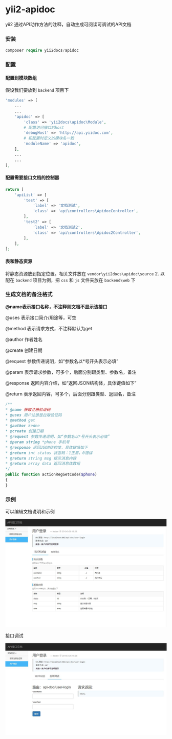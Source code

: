 # yii2-apidoc
yii2 通过API动作方法的注释，自动生成可阅读可调试的API文档

### 安装  
```php
composer require yii2docs/apidoc
```
### 配置  
#### 配置到模块数组  
假设我们要放到 `backend` 项目下  
```php
'modules' => [
    ...
    ...
    'apidoc' => [
        'class' => 'yii2docs\apidoc\Module',
        # 配置访问接口的host
        'debugHost' => 'http://api.yiidoc.com',
        # 和配置时定义的模块名一致
        'moduleName' => 'apidoc',
    ],
    ...
    ...
],
```
<!-- more -->
#### 配置需要接口文档的控制器    

```php
return [
	'apiList' => [
		'test' => [
			'label' => '文档测试',
			'class' => 'api\controllers\ApidocController',
		],
		'test2' => [
			'label' => '文档测试2',
			'class' => 'api\controllers\Apidoc2Controller',
		],
	],
];
```
#### 表和静态资源  
将静态资源放到指定位置。相关文件放在 `vendor\yii2docs\apidoc\source` 
2. 以配在 `backend` 项目为例，把 `css` 和 `js` 文件夹放在 `backend\web` 下  


### 生成文档的备注格式   

**@name表示接口名称，不注释则文档不显示该接口**

@uses 表示接口简介/用途等，可空

@method 表示请求方式，不注释默认为get

@author 作者姓名

@create 创建日期

@request 参数传递说明，如“参数名以*号开头表示必填”

@param 表示请求参数，可多个，后面分别跟类型、参数名，备注

@response 返回内容介绍，如“返回JSON结构体，具体键值如下”

@return 表示返回内容，可多个，后面分别跟类型、返回名，备注

```php
/**
* @name 获取注册验证码
* @uses 用户注册是拉取验证码
* @method get
* @author kedee
* @create 创建日期
* @request 参数传递说明，如“参数名以*号开头表示必填”
* @param string *phone 手机号
* @response 返回JSON结构体，具体键值如下
* @return int status 状态码：1正常，0错误
* @return string msg 提示消息内容
* @return array data 返回消息体数组
*/
public function actionRegGetCode($phone)
{
}
```
 

### 示例  

可以编辑文档说明和示例  

![apidoc0](https://raw.githubusercontent.com/kedeemaul/githubs/master/apidoc0.jpg) 

接口调试

![apidoc1](https://raw.githubusercontent.com/kedeemaul/githubs/master/apidoc1.jpg)

